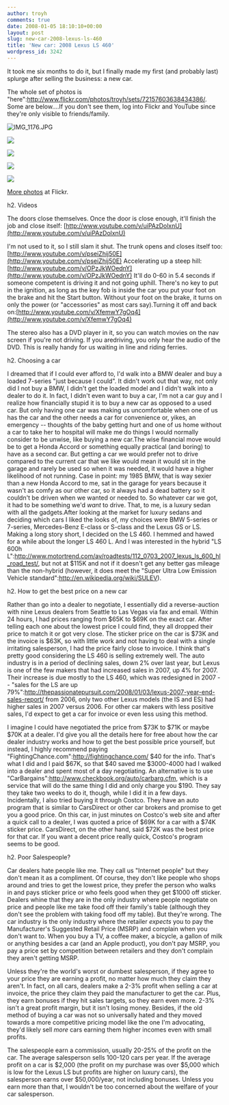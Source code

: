 ```yaml
---
author: troyh
comments: true
date: 2008-01-05 18:10:10+00:00
layout: post
slug: new-car-2008-lexus-ls-460
title: 'New car: 2008 Lexus LS 460'
wordpress_id: 3242
---
```


It took me six months to do it, but I finally made my first (and probably last) splurge after selling the business: a new car.


<!-- more -->

The whole set of photos is "here":http://www.flickr.com/photos/troyh/sets/72157603638434386/. Some are below....If you don't see them, log into Flickr and YouTube since they're only visible to friends/family.

![IMG_1176.JPG](http://farm3.static.flickr.com/2041/2169513432_ca2674f0a5.jpg)

![](http://farm3.static.flickr.com/2004/2168727791_46fd5ebc3e.jpg?v=0)

![](http://farm3.static.flickr.com/2346/2168729151_566187f946.jpg?v=0)

![](http://farm3.static.flickr.com/2003/2168730525_3110018286.jpg?v=0)

![](http://farm3.static.flickr.com/2381/2168742811_4486a14b4a.jpg?v=0)

[More photos](http://www.flickr.com/photos/troyh/sets/72157603638434386/) at Flickr.

h2. Videos

The doors close themselves. Once the door is close enough, it'll finish the job and close itself:
[http://www.youtube.com/v/uiPAzDolxnU](http://www.youtube.com/v/uiPAzDolxnU)

I'm not used to it, so I still slam it shut. The trunk opens and closes itself too:[http://www.youtube.com/v/pseiZhij50E](http://www.youtube.com/v/pseiZhij50E)
Accelerating up a steep hill:[http://www.youtube.com/v/OPzJkWOednY](http://www.youtube.com/v/OPzJkWOednY)
It'll do 0-60 in 5.4 seconds if someone competent is driving it and not going uphill.
There's no key to put in the ignition, as long as the key fob is inside the car you put your foot on the brake and hit the Start button. Without your foot on the brake, it turns on only the power (or "accessories" as most cars say).Turning it off and back on:[http://www.youtube.com/v/XfemwY7gOq4](http://www.youtube.com/v/XfemwY7gOq4)

The stereo also has a DVD player in it, so you can watch movies on the nav screen if you're not driving. If you aredriving, you only hear the audio of the DVD. This is really handy for us waiting in line and riding ferries.

h2. Choosing a car

I dreamed that if I could ever afford to, I'd walk into a BMW dealer and buy a loaded 7-series "just because I could". It didn't work out that way, not only did I not buy a BMW, I didn't get the loaded model and I didn't walk into a dealer to do it. In fact, I didn't even want to buy a car, I'm not a car guy and I realize how financially stupid it is to buy a new car as opposed to a used car. But only having one car was making us uncomfortable when one of us has the car and the other needs a car for convenience or, yikes, an emergency -- thoughts of the baby getting hurt and one of us home without a car to take her to hospital will make me do things I would normally consider to be unwise, like buying a new car.The wise financial move would be to get a Honda Accord or something equally practical (and boring) to have as a second car. But getting a car we would prefer not to drive compared to the current car that we like would mean it would sit in the garage and rarely be used so when it was needed, it would have a higher likelihood of not running. Case in point: my 1985 BMW, that is way sexier than a new Honda Accord to me, sat in the garage for years because it wasn't as comfy as our other car, so it always had a dead battery so it couldn't be driven when we wanted or needed to. So whatever car we got, it had to be something we'd _want_ to drive. That, to me, is a luxury sedan with all the gadgets.After looking at the market for luxury sedans and deciding which cars I liked the looks of, my choices were BMW 5-series or 7-series, Mercedes-Benz E-class or S-class and the Lexus GS or LS. Making a long story short, I decided on the LS 460. I hemmed and hawed for a while about the longer LS 460 L. And I was interested in the hybrid "LS 600h L":http://www.motortrend.com/av/roadtests/112_0703_2007_lexus_ls_600_hl_road_test/, but not at $115K and not if it doesn't get any better gas mileage than the non-hybrid (however, it does meet the "Super Ultra Low Emission Vehicle standard":http://en.wikipedia.org/wiki/SULEV).

h2. How to get the best price on a new car

Rather than go into a dealer to negotiate, I essentially did a reverse-auction with nine Lexus dealers from Seattle to Las Vegas via fax and email. Within 24 hours, I had prices ranging from $65K to $69K on the exact car. After telling each one about the lowest price I could find, they all dropped their price to match it or got very close. The sticker price on the car is $73K and the invoice is $63K, so with little work and not having to deal with a single irritating salesperson, I had the price fairly close to invoice. I think that's pretty good considering the LS 460 is selling extremely well. The auto industry is in a period of declining sales, down 2% over last year, but Lexus is one of the few makers that had increased sales in 2007, up 4% for 2007. Their increase is due mostly to the LS 460, which was redesigned in 2007 -- "sales for the LS are up 79%":http://thepassionatepursuit.com/2008/01/03/lexus-2007-year-end-sales-report/ from 2006, only two other Lexus models (the IS and ES) had higher sales in 2007 versus 2006. For other car makers with less positive sales, I'd expect to get a car for invoice or even less using this method.

I imagine I could have negotiated the price from $73K to $71K or maybe $70K at a dealer. I'd give you all the details here for free about how the car dealer industry works and how to get the best possible price yourself, but instead, I highly recommend paying "FightingChance.com":http://fightingchance.com/ $40 for the info. That's what I did and I paid $67K, so that $40 saved me $3000-4000 had I walked into a dealer and spent most of a day negotiating. An alternative is to use "CarBargains":http://www.checkbook.org/auto/carbarg.cfm, which is a service that will do the same thing I did and only charge you $190. They say they take two weeks to do it, though, while I did it in a few days. Incidentally, I also tried buying it through Costco. They have an auto program that is similar to CarsDirect or other car brokers and promise to get you a good price. On this car, in just minutes on Costco's web site and after a quick call to a dealer, I was quoted a price of $69K for a car with a $74K sticker price. CarsDirect, on the other hand, said $72K was the best price for that car. If you want a decent price really quick, Costco's program seems to be good.

h2. Poor Salespeople?

Car dealers hate people like me. They call us "Internet people" but they don't mean it as a compliment. Of course, they don't like people who shops around and tries to get the lowest price, they prefer the person who walks in and pays sticker price or who feels good when they get $1000 off sticker. Dealers whine that they are in the only industry where people negotiate on price and people like me take food off their family's table (although they don't see the problem with taking food off my table). But they're wrong. The car industry is the only industry where the retailer _expects_ you to pay the Manufacturer's Suggested Retail Price (MSRP) and complain when you don't want to. When you buy a TV, a coffee maker, a bicycle, a gallon of milk or anything besides a car (and an Apple product), you don't pay MSRP, you pay a price set by competition between retailers and they don't complain they aren't getting MSRP.

Unless they're the world's worst or dumbest salesperson, if they agree to your price they are earning a profit, no matter how much they claim they aren't. In fact, on all cars, dealers make a 2-3% profit when selling a car at invoice, the price they claim they paid the manufacturer to get the car. Plus, they earn bonuses if they hit sales targets, so they earn even more. 2-3% isn't a great profit margin, but it isn't losing money. Besides, if the old method of buying a car was not so universally hated and they moved towards a more competitive pricing model like the one I'm advocating, they'd likely sell _more_ cars earning them higher incomes even with small profits.

The salespeople earn a commission, usually 20-25% of the profit on the car. The average salesperson sells 100-120 cars per year. If the average profit on a car is $2,000 (the profit on my purchase was over $5,000 which is low for the Lexus LS but profits are higher on luxury cars), the salesperson earns over $50,000/year, not including bonuses. Unless you earn more than that, I wouldn't be too concerned about the welfare of your car salesperson.
